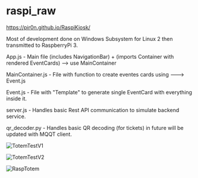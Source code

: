 # raspi_raw


https://pir0n.github.io/RaspiKiosk/

Most of development done on Windows Subsystem for Linux 2 then transmitted to RaspberryPi 3.  


App.js - Main file (includes NavigationBar) + (imports Container with rendered EventCards)  --> use MainContainer

MainContainer.js - File with function to create eventes cards using ---> Event.js 

Event.js - File with "Template" to generate single EventCard with everything inside it. 

server.js - Handles basic Rest API communication to simulate backend service. 

qr_decoder.py - Handles basic QR decoding (for tickets) in future will be updated with MQQT client. 

![TotemTestV1](https://github.com/pir0n/raspi_raw/blob/master/totem_test_V1.gif)

![TotemTestV2](https://github.com/pir0n/raspi_raw/blob/master/totem_test_V2.gif)


![RaspTotem](https://github.com/pir0n/raspi_raw/blob/master/raspberry.jpg)
